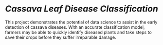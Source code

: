 # *Cassava Leaf Disease Classification*

This project demonstrates the potential of data science to assist in the early detection of cassava diseases. With an accurate classification model, farmers may be able to quickly identify diseased plants and take steps to save their crops before they suffer irreparable damage.

